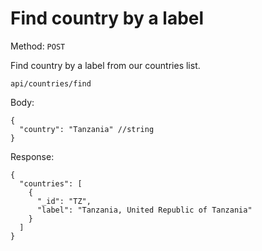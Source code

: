 # Find country by a label

Method: <code>POST</code>

Find country by a label from our countries list.

```
api/countries/find
```
Body:

```
{
  "country": "Tanzania" //string
}
```
Response:

```
{
  "countries": [
    {
      "_id": "TZ",
      "label": "Tanzania, United Republic of Tanzania"
    }
  ]
}
```